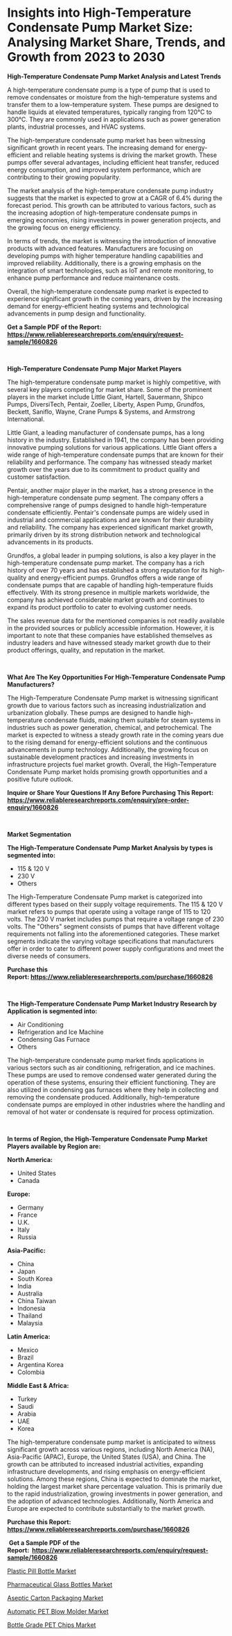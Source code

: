 <p><h1>Insights into High-Temperature Condensate Pump Market Size: Analysing Market Share, Trends, and Growth from 2023 to 2030</h1></p><p><strong>High-Temperature Condensate Pump Market Analysis and Latest Trends</strong></p>
<p><p>A high-temperature condensate pump is a type of pump that is used to remove condensates or moisture from the high-temperature systems and transfer them to a low-temperature system. These pumps are designed to handle liquids at elevated temperatures, typically ranging from 120°C to 300°C. They are commonly used in applications such as power generation plants, industrial processes, and HVAC systems.</p><p>The high-temperature condensate pump market has been witnessing significant growth in recent years. The increasing demand for energy-efficient and reliable heating systems is driving the market growth. These pumps offer several advantages, including efficient heat transfer, reduced energy consumption, and improved system performance, which are contributing to their growing popularity.</p><p>The market analysis of the high-temperature condensate pump industry suggests that the market is expected to grow at a CAGR of 6.4% during the forecast period. This growth can be attributed to various factors, such as the increasing adoption of high-temperature condensate pumps in emerging economies, rising investments in power generation projects, and the growing focus on energy efficiency.</p><p>In terms of trends, the market is witnessing the introduction of innovative products with advanced features. Manufacturers are focusing on developing pumps with higher temperature handling capabilities and improved reliability. Additionally, there is a growing emphasis on the integration of smart technologies, such as IoT and remote monitoring, to enhance pump performance and reduce maintenance costs.</p><p>Overall, the high-temperature condensate pump market is expected to experience significant growth in the coming years, driven by the increasing demand for energy-efficient heating systems and technological advancements in pump design and functionality.</p></p>
<p><strong>Get a Sample PDF of the Report:&nbsp; <a href="https://www.reliableresearchreports.com/enquiry/request-sample/1660826">https://www.reliableresearchreports.com/enquiry/request-sample/1660826</a></strong></p>
<p>&nbsp;</p>
<p><strong>High-Temperature Condensate Pump Major Market Players</strong></p>
<p><p>The high-temperature condensate pump market is highly competitive, with several key players competing for market share. Some of the prominent players in the market include Little Giant, Hartell, Sauermann, Shipco Pumps, DiversiTech, Pentair, Zoeller, Liberty, Aspen Pump, Grundfos, Beckett, Saniflo, Wayne, Crane Pumps & Systems, and Armstrong International.</p><p>Little Giant, a leading manufacturer of condensate pumps, has a long history in the industry. Established in 1941, the company has been providing innovative pumping solutions for various applications. Little Giant offers a wide range of high-temperature condensate pumps that are known for their reliability and performance. The company has witnessed steady market growth over the years due to its commitment to product quality and customer satisfaction.</p><p>Pentair, another major player in the market, has a strong presence in the high-temperature condensate pump segment. The company offers a comprehensive range of pumps designed to handle high-temperature condensate efficiently. Pentair's condensate pumps are widely used in industrial and commercial applications and are known for their durability and reliability. The company has experienced significant market growth, primarily driven by its strong distribution network and technological advancements in its products.</p><p>Grundfos, a global leader in pumping solutions, is also a key player in the high-temperature condensate pump market. The company has a rich history of over 70 years and has established a strong reputation for its high-quality and energy-efficient pumps. Grundfos offers a wide range of condensate pumps that are capable of handling high-temperature fluids effectively. With its strong presence in multiple markets worldwide, the company has achieved considerable market growth and continues to expand its product portfolio to cater to evolving customer needs.</p><p>The sales revenue data for the mentioned companies is not readily available in the provided sources or publicly accessible information. However, it is important to note that these companies have established themselves as industry leaders and have witnessed steady market growth due to their product offerings, quality, and reputation in the market.</p></p>
<p>&nbsp;</p>
<p><strong>What Are The Key Opportunities For High-Temperature Condensate Pump Manufacturers?</strong></p>
<p><p>The High-Temperature Condensate Pump market is witnessing significant growth due to various factors such as increasing industrialization and urbanization globally. These pumps are designed to handle high-temperature condensate fluids, making them suitable for steam systems in industries such as power generation, chemical, and petrochemical. The market is expected to witness a steady growth rate in the coming years due to the rising demand for energy-efficient solutions and the continuous advancements in pump technology. Additionally, the growing focus on sustainable development practices and increasing investments in infrastructure projects fuel market growth. Overall, the High-Temperature Condensate Pump market holds promising growth opportunities and a positive future outlook.</p></p>
<p><strong>Inquire or Share Your Questions If Any Before Purchasing This Report: <a href="https://www.reliableresearchreports.com/enquiry/pre-order-enquiry/1660826">https://www.reliableresearchreports.com/enquiry/pre-order-enquiry/1660826</a></strong></p>
<p>&nbsp;</p>
<p><strong>Market Segmentation</strong></p>
<p><strong>The High-Temperature Condensate Pump Market Analysis by types is segmented into:</strong></p>
<p><ul><li>115 & 120 V</li><li>230 V</li><li>Others</li></ul></p>
<p><p>The High-Temperature Condensate Pump market is categorized into different types based on their supply voltage requirements. The 115 & 120 V market refers to pumps that operate using a voltage range of 115 to 120 volts. The 230 V market includes pumps that require a voltage range of 230 volts. The "Others" segment consists of pumps that have different voltage requirements not falling into the aforementioned categories. These market segments indicate the varying voltage specifications that manufacturers offer in order to cater to different power supply configurations and meet the diverse needs of consumers.</p></p>
<p><strong>Purchase this Report:&nbsp;<a href="https://www.reliableresearchreports.com/purchase/1660826">https://www.reliableresearchreports.com/purchase/1660826</a></strong></p>
<p>&nbsp;</p>
<p><strong>The High-Temperature Condensate Pump Market Industry Research by Application is segmented into:</strong></p>
<p><ul><li>Air Conditioning</li><li>Refrigeration and Ice Machine</li><li>Condensing Gas Furnace</li><li>Others</li></ul></p>
<p><p>The high-temperature condensate pump market finds applications in various sectors such as air conditioning, refrigeration, and ice machines. These pumps are used to remove condensed water generated during the operation of these systems, ensuring their efficient functioning. They are also utilized in condensing gas furnaces where they help in collecting and removing the condensate produced. Additionally, high-temperature condensate pumps are employed in other industries where the handling and removal of hot water or condensate is required for process optimization.</p></p>
<p>&nbsp;</p>
<p><strong>In terms of Region, the High-Temperature Condensate Pump Market Players available by Region are:</strong></p>
<p>
    <p> <strong> North America: </strong>
        <ul>
            <li>United States</li>
            <li>Canada</li>
        </ul>
        </p> 
    <p> <strong> Europe: </strong>
        <ul>
            <li>Germany</li>
            <li>France</li>
            <li>U.K.</li>
            <li>Italy</li>
            <li>Russia</li>
        </ul>
        </p> 
    <p> <strong> Asia-Pacific: </strong>
        <ul>
            <li>China</li>
            <li>Japan</li>
            <li>South Korea</li>
            <li>India</li>
            <li>Australia</li>
            <li>China Taiwan</li>
            <li>Indonesia</li>
            <li>Thailand</li>
            <li>Malaysia</li>
        </ul>
        </p> 
    <p> <strong> Latin America: </strong>
        <ul>
            <li>Mexico</li>
            <li>Brazil</li>
            <li>Argentina Korea</li>
            <li>Colombia</li>
        </ul>
        </p> 
    <p> <strong> Middle East & Africa: </strong>
        <ul>
            <li>Turkey</li>
            <li>Saudi</li>
            <li>Arabia</li>
            <li>UAE</li>
            <li>Korea</li>
        </ul>
    </p>
    </p>
<p><p>The high-temperature condensate pump market is anticipated to witness significant growth across various regions, including North America (NA), Asia-Pacific (APAC), Europe, the United States (USA), and China. The growth can be attributed to increased industrial activities, expanding infrastructure developments, and rising emphasis on energy-efficient solutions. Among these regions, China is expected to dominate the market, holding the largest market share percentage valuation. This is primarily due to the rapid industrialization, growing investments in power generation, and the adoption of advanced technologies. Additionally, North America and Europe are expected to contribute substantially to the market growth.</p></p>
<p><strong>Purchase this Report: <a href="https://www.reliableresearchreports.com/purchase/1660826">https://www.reliableresearchreports.com/purchase/1660826</a></strong></p>
<p>&nbsp;<strong>Get a Sample PDF of the Report:&nbsp;&nbsp;<a href="https://www.reliableresearchreports.com/enquiry/request-sample/1660826">https://www.reliableresearchreports.com/enquiry/request-sample/1660826</a></strong></p>
<p><strong></strong></p>
<p><p><a href="https://medium.com/@markuspagac2023/plastic-pill-bottle-market-the-key-to-successful-business-strategy-forecast-till-2030-5e5af997d273">Plastic Pill Bottle Market</a></p><p><a href="https://medium.com/@katlynbauch/pharmaceutical-glass-bottles-market-share-evolution-and-market-growth-trends-2023-2030-175ecf2af4c4">Pharmaceutical Glass Bottles Market</a></p><p><a href="https://medium.com/@joannebell6556/aseptic-carton-packaging-market-insight-market-trends-growth-forecasted-from-2023-to-2030-b65fe6aa648f">Aseptic Carton Packaging Market</a></p><p><a href="https://github.com/ambrozg/Market-Research-Report-List-1/blob/main/automatic-pet-blow-molder-market.md">Automatic PET Blow Molder Market</a></p><p><a href="https://github.com/gshchiplitsov/Market-Research-Report-List-1/blob/main/bottle-grade-pet-chips-market.md">Bottle Grade PET Chips Market</a></p></p>